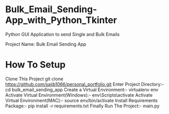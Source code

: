 # Bulk_Email_Sending-App_with_Python_Tkinter
Python GUI Application to send Single and Bulk Emails

Project Name: Bulk Email Sending App
# How To Setup
Clone This Project git clone https://github.com/sajib1066/personal_portfolio.git
Enter Project Directory:-  cd bulk_email_sending_app
Create a Virtual Environment:-  virtualenv env
Activate Virtual Environment(Windows):-  env\Scripts\activate
Activate Virtual Environment(MAC):-  source env/bin/activate
Install Requirements Package:-  pip install -r requirements.txt
Finally Run The Project:-  main.py

